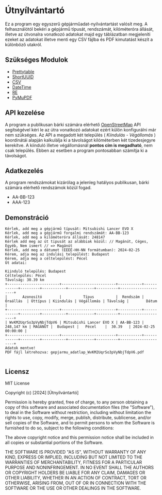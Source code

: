 
# Útnyílvántartó

Ez a program egy egyszerű gépjárműadat-nyilvántartást valósít meg.
A felhasználótól bekéri a gépjármű típusát, rendszámát, kilóméteróra állását, illetve az útvonalra vonatkozó adatokat
majd egy táblázatban megjeleníti ezeket az adatokat illetve menti egy CSV fájlba és PDF kimutatást készít a különböző utakról.




## Szükséges Modulok

- [Prettytable](https://pypi.org/project/prettytable/)
- [ShortUUID](https://pypi.org/project/shortuuid/)
- [CSV](https://docs.python.org/3/library/csv.html)
- [DateTime](https://docs.python.org/3/library/datetime.html)
- [RE](https://docs.python.org/3/library/re.html)
- [PyMuPDF](https://pypi.org/project/PyMuPDF/)

## API kezelése
A program a publikusan bárki számára elérhető [OpenStreetMap](https://www.openstreetmap.org/#map=8/47.184/19.509) API segítségével kéri le az útra vonatkozó adatokat ezért külön konfigurálni már nem szükséges.
Az API a megadott két település ( *Kiindulás - Végállomás* ) koordinátái alapján kalkulálja ki a távolságot kilóméterben két tizedesjegyre kerekítve.
A kiinduló illetve végállomásnál **pontos cím is megadható**, nem csak település. Ebben az esetben a program pontosabban számítja ki a távolságot. 

## Adatkezelés
A program rendszámokat kizárólag a jelenleg hatályos publikusan, bárki számára elérhető rendszámok közül fogad.
- AA-BB-123
- AAA-123


## Demonstráció

```text
Kérlek, add meg a gépjármű típusát: Mitsubishi Lancer EVO X
Kérlek, add meg a gépjármű forgalmi rendszámát: AA-BB-123
Kérlek, add meg a kilóméteróra állását: 248147
Kérlek add meg az út tipusát az alábbiak közül: // Magánút, Céges, Egyéb, Nem ismert // => Magánút
Kérlek, add meg a dátumot (ÉÉÉÉ-HH-NN formátumban): 2024-02-25
Kérem, adja meg az indulási települést: Budapest
Kérem, adja meg a céltelepülést: Pécel
Út adatai:
 
Kiinduló település: Budapest
Céltelepülés: Pécel
Távolság: 30.39 km
+------------------------+-------------------------+-----------+------------+---------+-----------+------------+----------+---------------------+
|       Azonosító        |          Típus          |  Rendszám |  Óraállás  | Úttípus | Kiindulás | Végállomás | Távolság |        Dátum        |
+------------------------+-------------------------+-----------+------------+---------+-----------+------------+----------+---------------------+
| WvKM2UqrSo3pVyNbjTdpV6 | Mitsubishi Lancer EVO X | AA-BB-123 | 248,147 km | MAGÁNÚT |  Budapest |   Pécel    |  30.39   | 2024-02-25 00:00:00 |
+------------------------+-------------------------+-----------+------------+---------+-----------+------------+----------+---------------------+
Adatok mentve!
PDF fájl létrehozva: gepjarmu_adatlap_WvKM2UqrSo3pVyNbjTdpV6.pdf


```
## Licensz

MIT License

Copyright (c) [2024] [Útnyilvántartó]

Permission is hereby granted, free of charge, to any person obtaining a copy
of this software and associated documentation files (the "Software"), to deal
in the Software without restriction, including without limitation the rights
to use, copy, modify, merge, publish, distribute, sublicense, and/or sell
copies of the Software, and to permit persons to whom the Software is
furnished to do so, subject to the following conditions:

The above copyright notice and this permission notice shall be included in all
copies or substantial portions of the Software.

THE SOFTWARE IS PROVIDED "AS IS", WITHOUT WARRANTY OF ANY KIND, EXPRESS OR
IMPLIED, INCLUDING BUT NOT LIMITED TO THE WARRANTIES OF MERCHANTABILITY,
FITNESS FOR A PARTICULAR PURPOSE AND NONINFRINGEMENT. IN NO EVENT SHALL THE
AUTHORS OR COPYRIGHT HOLDERS BE LIABLE FOR ANY CLAIM, DAMAGES OR OTHER
LIABILITY, WHETHER IN AN ACTION OF CONTRACT, TORT OR OTHERWISE, ARISING FROM,
OUT OF OR IN CONNECTION WITH THE SOFTWARE OR THE USE OR OTHER DEALINGS IN THE
SOFTWARE.

